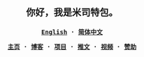 <h2 align="center">
<samp>

你好，我是米司特包。

</samp>
</h2>

<strong align="center">
<samp>

[**English**](README.md) · [**简体中文**](README.zh-Hans.md)

</samp>
</strong>

<strong align="center">
<samp>

<a href="https://misitebao.com">主页</a> ·
<a href="https://blog.misitebao.com">博客</a> ·
<a href="https://misitebao.com/projects">项目</a> ·
<a href="https://twitter.com/misitebao">推文</a> ·
<a href="https://misitebao.com/videos">视频</a> ·
<a href="https://misitebao.com/sponsors">赞助</a>

</samp>
</strong>
